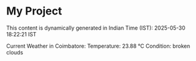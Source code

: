 # My Project

This content is dynamically generated in Indian Time (IST): 2025-05-30 18:22:21 IST


Current Weather in Coimbatore:
Temperature: 23.88 °C
Condition: broken clouds
